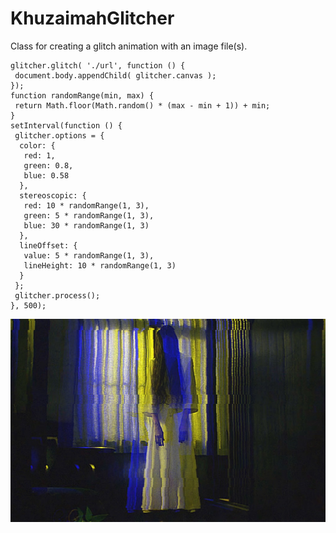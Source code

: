 # KhuzaimahGlitcher
Class for creating a glitch animation with an image file(s).

```
glitcher.glitch( './url', function () {
 document.body.appendChild( glitcher.canvas );
});
function randomRange(min, max) {
 return Math.floor(Math.random() * (max - min + 1)) + min;
}
setInterval(function () {
 glitcher.options = {
  color: {
   red: 1,
   green: 0.8,
   blue: 0.58
  },
  stereoscopic: {
   red: 10 * randomRange(1, 3),
   green: 5 * randomRange(1, 3),
   blue: 30 * randomRange(1, 3)
  },
  lineOffset: {
   value: 5 * randomRange(1, 3),
   lineHeight: 10 * randomRange(1, 3)
  }
 };
 glitcher.process();
}, 500);
```

![Example Image](./example-image.jpg)
